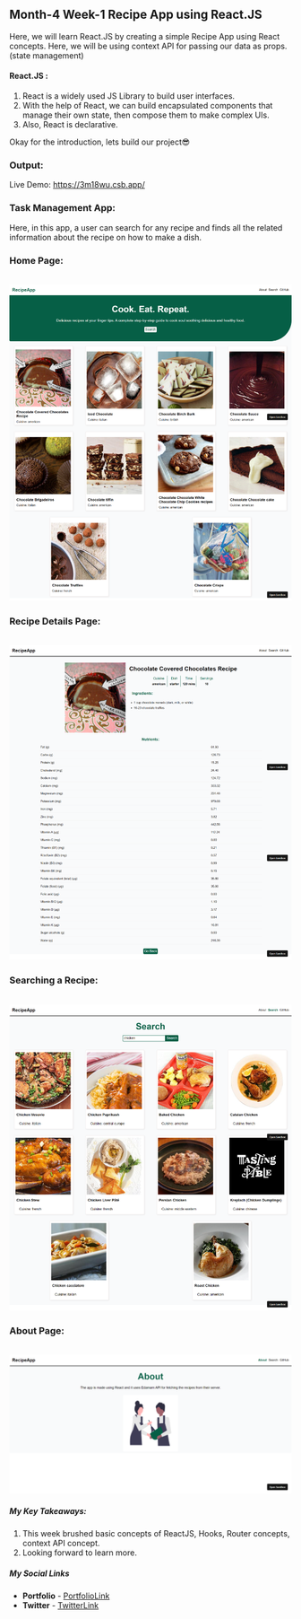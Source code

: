 ## Month-4 Week-1 Recipe App using React.JS

Here, we will learn React.JS by creating a simple Recipe App using React concepts.
Here, we will be using context API for passing our data as props.(state management)


#### React.JS :
1. React is a widely used JS Library to build user interfaces.
2. With the help of React, we can build encapsulated components that manage their own state, then compose them to make complex UIs.
3. Also, React is declarative.

Okay for the introduction, lets build our project😎



### Output:
Live Demo: https://3m18wu.csb.app/

### Task Management App:

Here, in this app, a user can search for any recipe and finds all the related information about the recipe on how to make a dish.


### Home Page:

<br/>

<img src="https://github.com/shanolhere/CreWork/blob/main/week-15-Recipe-App/assets/home.png" alt="Page">

<br/>

### Recipe Details Page:

<br/>

<img src="https://github.com/shanolhere/CreWork/blob/main/week-15-Recipe-App/assets/recipeDetail.png" alt="Page">

<br/>

### Searching a Recipe:

<br/>

<img src="https://github.com/shanolhere/CreWork/blob/main/week-15-Recipe-App/assets/search.png" alt="Page">

<br/>

### About Page:

<br/>

<img src="https://github.com/shanolhere/CreWork/blob/main/week-15-Recipe-App/assets/about.png" alt="Page">

<br/>

##### **My Key Takeaways:**
1. This week brushed basic concepts of ReactJS, Hooks, Router concepts, context API concept.
2. Looking forward to learn more.

##### **My Social Links**

- **Portfolio**  - [PortfolioLink](https://sabiya.netlify.app/)
- **Twitter** - [TwitterLink](https://twitter.com/nerd_fswd)
